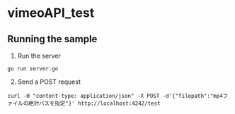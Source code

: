 # vimeoAPI_test
## Running the sample
1. Run the server
~~~
go run server.go
~~~
2. Send a POST request
~~~
curl -H "content-type: application/json" -X POST -d'{"filepath":"mp4ファイルの絶対パスを指定"}' http://localhost:4242/test
~~~
